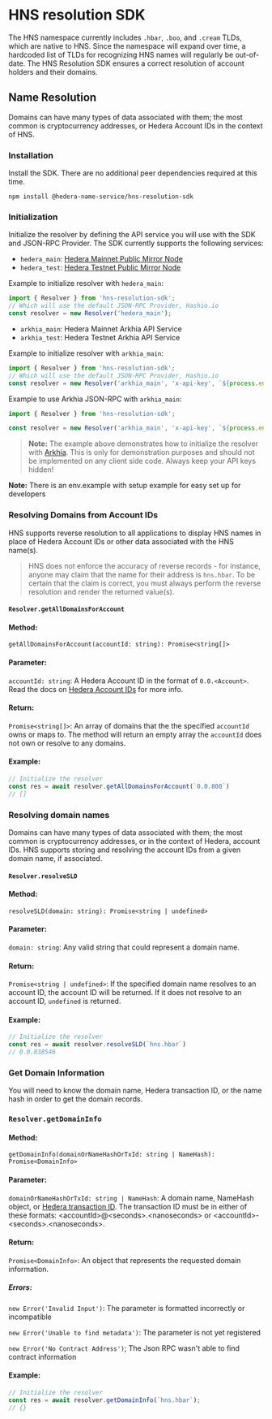 # HNS resolution SDK

The HNS namespace currently includes `.hbar`, `.boo`, and `.cream` TLDs, which are native to HNS. Since the namespace will expand over time, a hardcoded list of TLDs for recognizing HNS names will regularly be out-of-date. The HNS Resolution SDK ensures a correct resolution of account holders and their domains.

## Name Resolution

Domains can have many types of data associated with them; the most common is cryptocurrency addresses, or Hedera Account IDs in the context of HNS.

### Installation

Install the SDK. There are no additional peer dependencies required at this time.

```
npm install @hedera-name-service/hns-resolution-sdk
```

### Initialization

Initialize the resolver by defining the API service you will use with the SDK and JSON-RPC Provider. The SDK currently supports the following services:

- `hedera_main`: [Hedera Mainnet Public Mirror Node](https://docs.hedera.com/hedera/core-concepts/mirror-nodes/hedera-mirror-node#mainnet)
- `hedera_test`: [Hedera Testnet Public Mirror Node](https://docs.hedera.com/hedera/core-concepts/mirror-nodes/hedera-mirror-node#testnet)

Example to initialize resolver with `hedera_main`:

```javascript
import { Resolver } from 'hns-resolution-sdk';
// Which will use the default JSON-RPC Provider, Hashio.io
const resolver = new Resolver('hedera_main');

```
- `arkhia_main`: Hedera Mainnet Arkhia API Service
- `arkhia_test`: Hedera Testnet Arkhia API Service

Example to initialize resolver with `arkhia_main`:

```javascript
import { Resolver } from 'hns-resolution-sdk';
// Which will use the default JSON-RPC Provider, Hashio.io
const resolver = new Resolver('arkhia_main', 'x-api-key', `${process.env.apiKey}`);
```

Example to use Arkhia JSON-RPC with `arkhia_main`: 
```javascript
import { Resolver } from 'hns-resolution-sdk';

const resolver = new Resolver('arkhia_main', 'x-api-key', `${process.env.apiKey}`, `arkhiaJrpcUrl`);
```


> **Note:** The example above demonstrates how to initialize the resolver with [Arkhia](https://arkhia.io). This is only for demonstration purposes and should not be implemented on any client side code. Always keep your API keys hidden!

**Note:** There is an env.example with setup example for easy set up for developers 


### Resolving Domains from Account IDs

HNS supports reverse resolution to all applications to display HNS names in place of Hedera Account IDs or other data associated with the HNS name(s).

> HNS does not enforce the accuracy of reverse records - for instance, anyone may claim that the name for their address is `hns.hbar`. To be certain that the claim is correct, you must always perform the reverse resolution and render the returned value(s).

#### `Resolver.getAllDomainsForAccount`

#### Method:

`getAllDomainsForAccount(accountId: string): Promise<string[]>`

#### Parameter: 

`accountId: string`: A Hedera Account ID in the format of `0.0.<Account>`. Read the docs on [Hedera Account IDs](https://docs.hedera.com/hedera/core-concepts/accounts/account-properties#account-id) for more info.

#### Return:

`Promise<string[]>`: An array of domains that the the specified `accountId` owns or maps to. The method will return an empty array the `accountId` does not own or resolve to any domains.

#### Example:

```javascript
// Initialize the resolver
const res = await resolver.getAllDomainsForAccount(`0.0.800`)
// []
```

### Resolving domain names

Domains can have many types of data associated with them; the most common is cryptocurrency addresses, or in the context of Hedera, account IDs. HNS supports storing and resolving the account IDs from a given domain name, if associated.

#### `Resolver.resolveSLD`

#### Method:

`resolveSLD(domain: string): Promise<string | undefined>`

#### Parameter: 

`domain: string`: Any valid string that could represent a domain name.

#### Return:

`Promise<string | undefined>`: If the specified domain name resolves to an account ID, the account ID will be returned. If it does not resolve to an account ID, `undefined` is returned.

#### Example:

```javascript
// Initialize the resolver
const res = await resolver.resolveSLD(`hns.hbar`)
// 0.0.838546
```

### Get Domain Information

You will need to know the domain name, Hedera transaction ID, or the name hash in order to get the domain records.

### `Resolver.getDomainInfo`

#### Method:

`getDomainInfo(domainOrNameHashOrTxId: string | NameHash): Promise<DomainInfo>`

#### Parameter: 

`domainOrNameHashOrTxId: string | NameHash`: A domain name, NameHash object, or [Hedera transaction ID](https://docs.hedera.com/hedera/sdks-and-apis/sdks/transactions/transaction-id). The transaction ID must be in either of these formats: &lt;accountId&gt;@&lt;seconds&gt;.&lt;nanoseconds&gt; or &lt;accountId&gt;-&lt;seconds&gt;.&lt;nanoseconds&gt;.

#### Return:

`Promise<DomainInfo>`: An object that represents the requested domain information. 

##### Errors:

`new Error('Invalid Input')`: The parameter is formatted incorrectly or incompatible

`new Error('Unable to find metadata')`: The parameter is not yet registered

`new Error('No Contract Address')`; The Json RPC wasn't able to find contract information

#### Example:

```javascript
// Initialize the resolver
const res = await resolver.getDomainInfo(`hns.hbar`);
// {}
```
